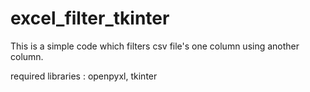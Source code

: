 # excel_filter_tkinter
This is a simple code which filters csv file's one column using another column.

required libraries : openpyxl, tkinter
